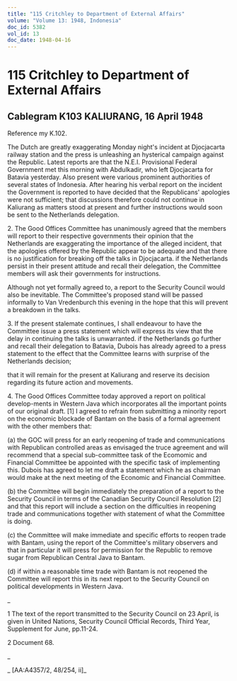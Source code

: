 ```yaml
---
title: "115 Critchley to Department of External Affairs"
volume: "Volume 13: 1948, Indonesia"
doc_id: 5382
vol_id: 13
doc_date: 1948-04-16
---
```


# 115 Critchley to Department of External Affairs

## Cablegram K103 KALIURANG, 16 April 1948

Reference my K.102.

The Dutch are greatly exaggerating Monday night's incident at Djocjacarta railway station and the press is unleashing an hysterical campaign against the Republic. Latest reports are that the N.E.I. Provisional Federal Government met this morning with Abdulkadir, who left Djocjacarta for Batavia yesterday. Also present were various prominent authorities of several states of Indonesia. After hearing his verbal report on the incident the Government is reported to have decided that the Republicans' apologies were not sufficient; that discussions therefore could not continue in Kaliurang as matters stood at present and further instructions would soon be sent to the Netherlands delegation.

2\. The Good Offices Committee has unanimously agreed that the members will report to their respective governments their opinion that the Netherlands are exaggerating the importance of the alleged incident, that the apologies offered by the Republic appear to be adequate and that there is no justification for breaking off the talks in Djocjacarta. if the Netherlands persist in their present attitude and recall their delegation, the Committee members will ask their governments for instructions.

Although not yet formally agreed to, a report to the Security Council would also be inevitable. The Committee's proposed stand will be passed informally to Van Vredenburch this evening in the hope that this will prevent a breakdown in the talks.

3\. If the present stalemate continues, I shall endeavour to have the Committee issue a press statement which will express its view that the delay in continuing the talks is unwarranted. if the Netherlands go further and recall their delegation to Batavia, Dubois has already agreed to a press statement to the effect that the Committee learns with surprise of the Netherlands decision;

that it will remain for the present at Kaliurang and reserve its decision regarding its future action and movements.

4\. The Good Offices Committee today approved a report on political develop-ments in Western Java which incorporates all the important points of our original draft. [1] I agreed to refrain from submitting a minority report on the economic blockade of Bantam on the basis of a formal agreement with the other members that:

(a) the GOC will press for an early reopening of trade and communications with Republican controlled areas as envisaged the truce agreement and will recommend that a special sub-committee task of the Ecomomic and Financial Committee be appointed with the specific task of implementing this. Dubois has agreed to let me draft a statement which he as chairman would make at the next meeting of the Economic and Financial Committee.

(b) the Committee will begin immediately the preparation of a report to the Security Council in terms of the Canadian Security Council Resolution [2] and that this report will include a section on the difficulties in reopening trade and communications together with statement of what the Committee is doing.

(c) the Committee will make immediate and specific efforts to reopen trade with Bantam, using the report of the Committee's military observers and that in particular it will press for permission for the Republic to remove sugar from Republican Central Java to Bantam.

(d) if within a reasonable time trade with Bantam is not reopened the Committee will report this in its next report to the Security Council on political developments in Western Java.

_

1 The text of the report transmitted to the Security Council on 23 April, is given in United Nations, Security Council Official Records, Third Year, Supplement for June, pp.11-24.

2 Document 68.

_

_ [AA:A4357/2, 48/254, ii]_
